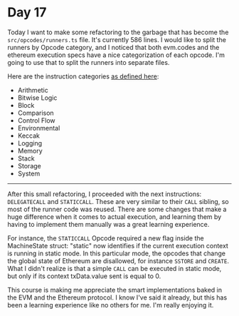 # Day 17

Today I want to make some refactoring to the garbage that has become the `src/opcodes/runners.ts` file. It's currently 586 lines. I would like to split the runners by Opcode category, and I noticed that both evm.codes and the ethereum execution specs have a nice categorization of each opcode. I'm going to use that to split the runners into separate files.

Here are the instruction categories [as defined here](https://ethereum.github.io/execution-specs/autoapi/ethereum/gray_glacier/vm/instructions/index.html):

- Arithmetic
- Bitwise Logic
- Block
- Comparison
- Control Flow
- Environmental
- Keccak
- Logging
- Memory
- Stack
- Storage
- System

---

After this small refactoring, I proceeded with the next instructions: `DELEGATECALL` and `STATICCALL`. These are very similar to their `CALL` sibling, so most of the runner code was reused. There are some changes that make a huge difference when it comes to actual execution, and learning them by having to implement them manually was a great learning experience.

For instance, the `STATICCALL` Opcode required a new flag inside the MachineState struct: "static" now identifies if the current execution context is running in static mode. In this particular mode, the opcodes that change the global state of Ethereum are disallowed, for instance `SSTORE` and `CREATE`. What I didn't realize is that a simple `CALL` can be executed in static mode, but only if its context txData.value sent is equal to 0.

This course is making me appreciate the smart implementations baked in the EVM and the Ethereum protocol. I know I've said it already, but this has been a learning experience like no others for me. I'm really enjoying it.
